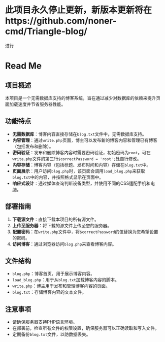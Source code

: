 # 此项目永久停止更新，新版本更新将在https://github.com/noner-cmd/Triangle-blog/

进行

# Read Me

## 项目概述

本项目是一个无需数据库支持的博客系统，旨在通过减少对数据库的依赖来提升页面加载速度并节省服务器性能。

## 功能特点

- **无需数据库**：博客内容直接存储在`blog.txt`文件中，无需数据库支持。
- **内容管理**：通过`write.php`页面，博主可以发布新的博客内容和管理已有博客（包括发布和删除）。
- **密码验证**：发布和删除博客内容时需要密码验证，初始密码为`root`，可在`write.php`文件的第三行`$correctPassword = 'root';`处自行修改。
- **内容存储**：博客内容（包括标题、发布时间和内容）存储在`blog.txt`中。
- **页面展示**：用户访问`blog.php`时，该页面会调用`load_blog.php`来获取`blog.txt`中的内容，并按照格式显示在页面中。
- **响应式设计**：通过媒体查询判断设备类型，并使用不同的CSS适配手机和电脑。

## 部署指南

1. **下载源文件**：直接下载本项目的所有源文件。
2. **上传至服务器**：将下载的源文件上传至您的服务器。
3. **配置密码**：在`write.php`文件中，将`$correctPassword`的值替换为您希望设置的密码。
4. **访问博客**：通过浏览器访问`blog.php`来查看博客内容。


## 文件结构

- `blog.php`：博客首页，用于展示博客内容。
- `load_blog.php`：用于从`blog.txt`加载博客内容的脚本。
- `write.php`：博主用于发布和管理博客内容的页面。
- `blog.txt`：存储博客内容的文本文件。

## 注意事项

- 请确保服务器支持PHP语言环境。
- 在部署前，检查所有文件的权限设置，确保服务器可以正确读取和写入文件。
- 定期备份`blog.txt`文件，以防数据丢失。
